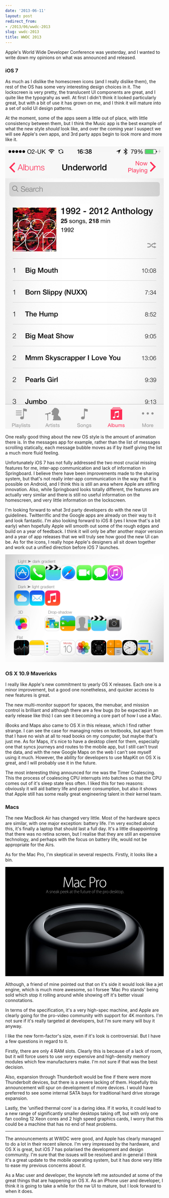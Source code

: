 ```yaml
---
date: '2013-06-11'
layout: post
redirect_from:
- /2013/06/wwdc-2013
slug: wwdc-2013
title: WWDC 2013
---
```


Apple's World Wide Developer Conference was yesterday, and I wanted to write down my opinions on what was announced and released.


### iOS 7

As much as I dislike the homescreen icons (and I really dislike them), the rest of the OS has some very interesting design choices in it. The lockscreen is very pretty, the translucent UI components are great, and I quite like the typograhy as well. At first I didn't think it looked particularly great, but with a bit of use it has grown on me, and I think it will mature into a set of solid UI design patterns.

At the moment, some of the apps seem a little out of place, with little consistency between them, but I think the Music app is the best example of what the new style *should* look like, and over the coming year I suspect we will see Apple's own apps, and 3rd party apps begin to look more and more like it.

![iOS 7 Music App](images/wwdc-2013-music.png)

One really good thing about the new OS style is the amount of animation there is. In the messages app for example, rather than the list of messages scrolling statically, each message bubble moves as if by itself giving the list a much more fluid feeling.

Unfortunately iOS 7 has not fully addressed the two most crucial missing features for me, inter-app communication and lack of information in Springboard. I believe there have been improvements made to the sharing system, but that's not really inter-app communication in the way that it is possible on Android, and I think this is still an area where Apple are stifling innovation. Also, while Springboard looks totally different, the features are actually very similar and there is still no useful information on the homescreen, and very little information on the lockscreen.

I'm looking forward to what 3rd party developers do with the new UI guidelines. Twitterrific and the Google apps are already on their way to it and look fantastic. I'm also looking forward to iOS 8 (yes I know that's a bit early) when hopefully Apple will smooth out some of the rough edges and build on a year of feedback. I think it will only be after another major version and a year of app releases that we will truly see how good the new UI can be. As for the icons, I really hope Apple's designers all sit down together and work out a unified direction before iOS 7 launches.

![iOS 7 Icons](images/wwdc-2013-icons.jpg)


### OS X 10.9 Mavericks

I really like Apple's new commitment to yearly OS X releases. Each one is a minor improvement, but a good one nonetheless, and quicker access to new features is great.

The new multi-monitor support for spaces, the menubar, and mission control is brilliant and although there are a few bugs (to be expected in an early release like this) I can see it becoming a core part of how I use a Mac.

iBooks and Maps also came to OS X in this release, which I find rather strange. I can see the case for managing notes on textbooks, but apart from that I have no wish at all to read books on my computer, but maybe that's just me. As for Maps, it's nice to have a desktop client for them, especially one that syncs journeys and routes to the mobile app, but I still can't trust the data, and with the new Google Maps on the web I can't see myself using it much. However, the ability for developers to use MapKit on OS X is great, and I will probably use it in the future.

The most interesting thing announced for me was the Timer Coalescing. This the process of coalescing CPU interrupts into batches so that the CPU comes out of it's sleep state less often. I liked this for two reasons: obviously it will aid battery life and power consumption, but also it shows that Apple still has some really great engineering talent in their kernel team.


### Macs

The new MacBook Air has changed very little. Most of the hardware specs are similar, with one major exception: battery life. I'm very excited about this, it's finally a laptop that should last a full day. It's a little disappointing that there was no retina screen, but I realise that they are still an expensive technology, and perhaps with the focus on battery life, would not be appropriate for the Airs.

As for the Mac Pro, I'm skeptical in several respects. Firstly, it looks like a bin.

![Mac Pro](images/wwdc-2013-macpro.jpg)

Although, a friend of mine pointed out that on it's side it would look like a jet engine, which is much more awesome, so I forsee 'Mac Pro stands' being sold which stop it rolling around while showing off it's better visual connotations.

In terms of the specification, it's a very high-spec machine, and Apple are clearly going for the pro-video community with support for 4K monitors. I'm not sure if it's really targeted at developers, but I'm sure many will buy it anyway.

I like the new form-factor's size, even if it's look is controversial. But I have a few questions in regard to it.

Firstly, there are only 4 RAM slots. Clearly this is because of a lack of room, but it will force users to use *very* expensive and high-density memory modules which few manufacturers make. I'm not sure if that was the best decision.

Also, expansion through Thunderbolt would be fine if there were more Thunderbolt devices, but there is a severe lacking of them. Hopefully this announcement will spur on development of more devices. I would have preferred to see some internal SATA bays for traditional hard drive storage expansion.

Lastly, the 'unified thermal core' is a daring idea. If it works, it could lead to a new range of significantly smaller desktops taking off, but with only one fan cooling 12 Xeon cores and 2 high speed graphics cards, I worry that this could be a machine that has no end of heat problems.


- - -

The announcements at WWDC were good, and Apple has clearly managed to do a lot in their recent silence. I'm very impressed by the hardware, and OS X is great, but iOS 7 has polarised the development and design community. I'm sure that the issues will be resolved and in general I think it's a great update to the mobile operating system, but it has done very little to ease my previous concerns about it.

As a Mac user and developer, the keynote left me astounded at some of the great things that are happening on OS X. As an iPhone user and developer, I think it is going to take a while for the nw UI to mature, but I look forward to when it does.